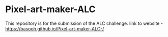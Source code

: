 # Pixel-art-maker-ALC
This repository is for the submission of the ALC challenge.
link to website - https://basooh.github.io/Pixel-art-maker-ALC-/
